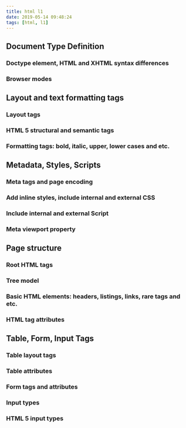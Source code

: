 ```yaml
---
title: html l1
date: 2019-05-14 09:48:24
tags: [html, l1]
---
```


## Document Type Definition

### Doctype element, HTML and XHTML syntax differences

### Browser modes

## Layout and text formatting tags

### Layout tags

### HTML 5 structural and semantic tags

### Formatting tags: bold, italic, upper, lower cases and etc.

## Metadata, Styles, Scripts

### Meta tags and page encoding

### Add inline styles, include internal and external CSS

### Include internal and external Script

### Meta viewport property

## Page structure

### Root HTML tags

### Tree model

### Basic HTML elements: headers, listings, links, rare tags and etc.

### HTML tag attributes

## Table, Form, Input Tags

### Table layout tags

### Table attributes

### Form tags and attributes

### Input types

### HTML 5 input types